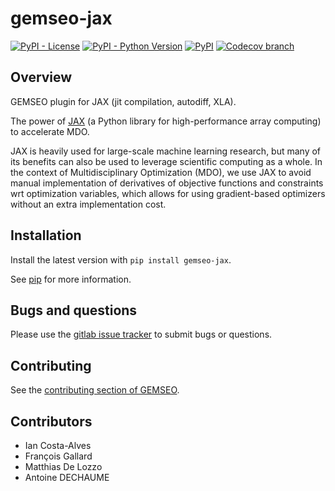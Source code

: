<!--
 Copyright 2021 IRT Saint Exupéry, https://www.irt-saintexupery.com

 This work is licensed under the Creative Commons Attribution-ShareAlike 4.0
 International License. To view a copy of this license, visit
 http://creativecommons.org/licenses/by-sa/4.0/ or send a letter to Creative
 Commons, PO Box 1866, Mountain View, CA 94042, USA.
-->

# gemseo-jax

[![PyPI - License](https://img.shields.io/pypi/l/gemseo-jax)](https://www.gnu.org/licenses/lgpl-3.0.en.html)
[![PyPI - Python Version](https://img.shields.io/pypi/pyversions/gemseo-jax)](https://pypi.org/project/gemseo-jax/)
[![PyPI](https://img.shields.io/pypi/v/gemseo-jax)](https://pypi.org/project/gemseo-jax/)
[![Codecov branch](https://img.shields.io/codecov/c/gitlab/gemseo:dev/gemseo-jax/develop)](https://app.codecov.io/gl/gemseo:dev/gemseo-jax)

## Overview

GEMSEO plugin for JAX (jit compilation, autodiff, XLA).

The power of [JAX](https://jax.readthedocs.io) (a Python library for high-performance array computing) to accelerate MDO.

JAX is heavily used for large-scale machine learning research, but many of its benefits can also be used to leverage
scientific computing as a whole. In the context of Multidisciplinary Optimization (MDO), we use JAX to avoid manual
implementation of derivatives of objective functions and constraints wrt optimization variables, which allows for using
gradient-based optimizers without an extra implementation cost.


## Installation

Install the latest version with `pip install gemseo-jax`.

See [pip](https://pip.pypa.io/en/stable/getting-started/) for more information.

## Bugs and questions

Please use the [gitlab issue tracker](https://gitlab.com/gemseo/dev/gemseo-jax/-/issues)
to submit bugs or questions.

## Contributing

See the [contributing section of GEMSEO](https://gemseo.readthedocs.io/en/stable/software/developing.html#dev).

## Contributors

- Ian Costa-Alves
- François Gallard
- Matthias De Lozzo
- Antoine DECHAUME
